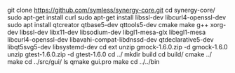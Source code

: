 

git clone https://github.com/symless/synergy-core.git
cd synergy-core/
sudo apt-get install curl
sudo apt-get install libssl-dev libcurl4-openssl-dev
sudo apt install qtcreator qtbase5-dev qttools5-dev cmake make g++ xorg-dev libssl-dev libx11-dev libsodium-dev libgl1-mesa-glx libegl1-mesa libcurl4-openssl-dev libavahi-compat-libdnssd-dev qtdeclarative5-dev libqt5svg5-dev libsystemd-dev 
cd ext
unzip gmock-1.6.0.zip -d gmock-1.6.0
unzip gtest-1.6.0.zip -d gtest-1.6.0
cd ../
mkdir build
cd build/
cmake ../
make
cd ../src/gui/
ls
qmake gui.pro
make
cd ../../bin